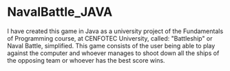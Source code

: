 # NavalBattle_JAVA
I have created this game in Java as a university project of the Fundamentals of Programming course, at CENFOTEC University, called: "Battleship" or Naval Battle, simplified. This game consists of the user being able to play against the computer and whoever manages to shoot down all the ships of the opposing team or whoever has the best score wins.
